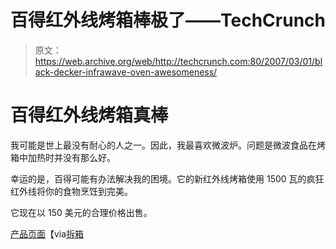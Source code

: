 # 百得红外线烤箱棒极了——TechCrunch

> 原文：<https://web.archive.org/web/http://techcrunch.com:80/2007/03/01/black-decker-infrawave-oven-awesomeness/>

# 百得红外线烤箱真棒

我可能是世上最没有耐心的人之一。因此，我最喜欢微波炉。问题是微波食品在烤箱中加热时并没有那么好。

幸运的是，百得可能有办法解决我的困境。它的新红外线烤箱使用 1500 瓦的疯狂红外线将你的食物烹饪到完美。

它现在以 150 美元的合理价格出售。

[产品页面](https://web.archive.org/web/20210225045730/http://www.amazon.com/exec/obidos/ASIN/B000I058PY/ref=nosim/uncrate-20)【via[拆箱](https://web.archive.org/web/20210225045730/http://www.uncrate.com/men/home/kitchen/black-decker-infrawave-oven-009770.php)